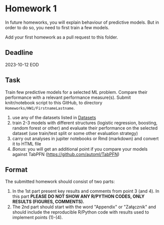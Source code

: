 # Homework 1

In future homeworks, you will explain behaviour of predictive models. But in order to do so, you need to first train a few models.

Add your first homework as a pull request to this folder.

## Deadline 

2023-10-12 EOD

## Task

Train few predictive models for a selected ML problem. Compare their performance with a relevant performance measure(s).
Submit knitr/notebook script to this GitHub, to directory `Homeworks/HW1/FirstnameLastname`.

1. use any of the datasets listed in [Datasets](https://github.com/adrianstando/imbalanced-benchmarking-set/tree/main)
2. train 2-3 models with different structures (logistic regression, boosting, random forest or other) and evaluate their performance on the selected dataset (use train/test split or some other evaluation strategy)
3. carry out analyses in jupiter notebooks or Rmd (markdown) and convert it to HTML file
4. *Bonus*: you will get an additional point if you compare your models against TabPFN (https://github.com/automl/TabPFN)

## Format

The submitted homework should consist of two parts:

1. In the 1st part present key results and comments from point 3 (and 4). In this part **PLEASE DO NOT SHOW ANY R/PYTHON CODES, ONLY RESULTS (FIGURES, COMMENTS).**
2. The 2nd part should start with the word "Appendix" or "Załącznik" and should include the reproducible R/Python code with results used to implement points (1)-(4).


